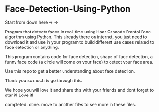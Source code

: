 # Face-Detection-Using-Python

Start from down here -> -> 

Program that detects faces in real-time using Haar Cascade Frontal Face algorithm using Python. This already there on internet, you just need to download it and use in your program to build different use cases related to face detection or anything.

This program contains code for face detection, shape of face detection, a funny face code (a circle will come on your face) to detect your face area.

Use this repo to get a better understanding about face detection.

Thank you so much to go through this.

We hope you will love it and share this with your friends and dont forget to star it! Love it!

completed.
done.
move to another files to see more in these files.
